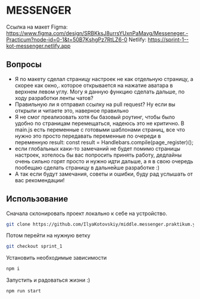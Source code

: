 # MESSENGER
Ссылка на макет Figma: https://www.figma.com/design/SRBKksJ8urrsYUxnPaMavg/Messeneger.-Practicum?node-id=0-1&t=50B7KshgPz7RtLZ6-0
Netlify: https://sprint-1--kot-messenger.netlify.app
## Вопросы

- Я по макету сделал страницу настроек не как отдельную страницу, а скорее как окно,. которое открывается на нажатие аватара в верхнем левом углу. Могу я данную функцию сделать дальше, по ходу разработки ленты чатов?
- Правильную ли я отправил ссылку на pull request? Ну если вы открыли и читаете это, наверное правильно
- Я не смог преализовать хотя бы базовый роутинг, чтобы было удобно по страницам перемещаться, надеюсь это не критично. В main.js есть переменные с готовыми шаблонами страниц, все что нужно это просто передавать переменные по очереди в переменную result: const result = Handlebars.compile(page_register)();
- если глобальных каки-то замечаний не будет помимо страницы настроек, хотелось бы вас попросить принять работу, дедлайны очень сильно горят просто и нужно идти дальше, а я в свою очередь пообещаю сделать страницу в дальнейше разработке :)
- А так если будут замечания, советы и ошибки, буду рад услышать от вас рекомендации!

## Использование
Сначала склонировать проект локально к себе на устройство.

```sh
git clone https://github.com/IlyaKotovskiy/middle.messenger.praktikum.yandex.git
```

Потом перейти на нужную ветку

```sh
git checkout sprint_1
```

Установить необходимые зависимости
```sh
npm i
```

Запустить и радоваться жизни :)
```sh
npm run start
```
